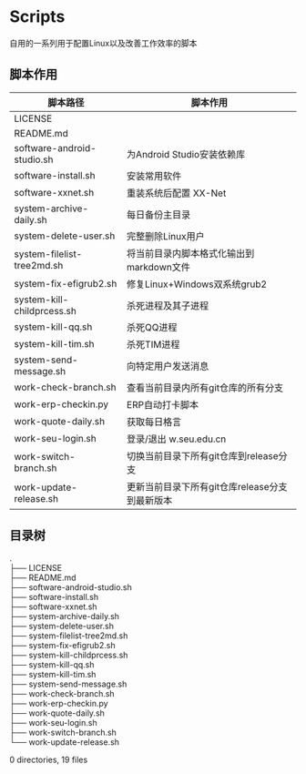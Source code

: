 # Scripts
自用的一系列用于配置Linux以及改善工作效率的脚本

## 脚本作用

| 脚本路径 | 脚本作用 |
| -------- | -------- |
| LICENSE |  |
| README.md |  |
| software-android-studio.sh | 为Android Studio安装依赖库 |
| software-install.sh | 安装常用软件 |
| software-xxnet.sh | 重装系统后配置 XX-Net |
| system-archive-daily.sh | 每日备份主目录 |
| system-delete-user.sh | 完整删除Linux用户 |
| system-filelist-tree2md.sh | 将当前目录内脚本格式化输出到markdown文件 |
| system-fix-efigrub2.sh | 修复Linux+Windows双系统grub2 |
| system-kill-childprcess.sh | 杀死进程及其子进程 |
| system-kill-qq.sh | 杀死QQ进程 |
| system-kill-tim.sh | 杀死TIM进程 |
| system-send-message.sh | 向特定用户发送消息 |
| work-check-branch.sh | 查看当前目录内所有git仓库的所有分支 |
| work-erp-checkin.py | ERP自动打卡脚本 |
| work-quote-daily.sh | 获取每日格言 |
| work-seu-login.sh | 登录/退出 w.seu.edu.cn |
| work-switch-branch.sh | 切换当前目录下所有git仓库到release分支 |
| work-update-release.sh | 更新当前目录下所有git仓库release分支到最新版本 |

## 目录树

.  
├── LICENSE  
├── README.md  
├── software-android-studio.sh  
├── software-install.sh  
├── software-xxnet.sh  
├── system-archive-daily.sh  
├── system-delete-user.sh  
├── system-filelist-tree2md.sh  
├── system-fix-efigrub2.sh  
├── system-kill-childprcess.sh  
├── system-kill-qq.sh  
├── system-kill-tim.sh  
├── system-send-message.sh  
├── work-check-branch.sh  
├── work-erp-checkin.py  
├── work-quote-daily.sh  
├── work-seu-login.sh  
├── work-switch-branch.sh  
└── work-update-release.sh  
  
0 directories, 19 files  
